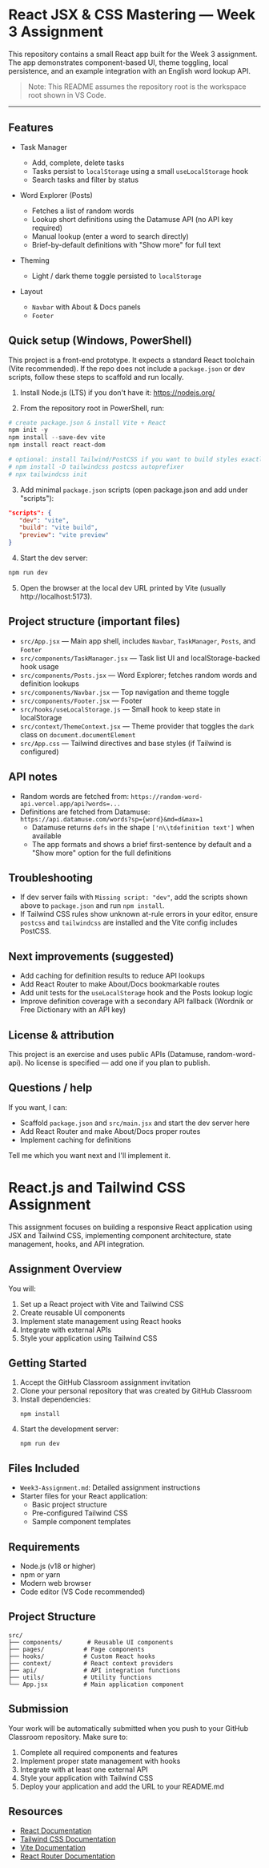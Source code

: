 # React JSX & CSS Mastering — Week 3 Assignment

This repository contains a small React app built for the Week 3 assignment. The app demonstrates component-based UI, theme toggling, local persistence, and an example integration with an English word lookup API.

> Note: This README assumes the repository root is the workspace root shown in VS Code.

---

## Features

- Task Manager

  - Add, complete, delete tasks
  - Tasks persist to `localStorage` using a small `useLocalStorage` hook
  - Search tasks and filter by status

- Word Explorer (Posts)

  - Fetches a list of random words
  - Lookup short definitions using the Datamuse API (no API key required)
  - Manual lookup (enter a word to search directly)
  - Brief-by-default definitions with "Show more" for full text

- Theming

  - Light / dark theme toggle persisted to `localStorage`

- Layout
  - `Navbar` with About & Docs panels
  - `Footer`

## Quick setup (Windows, PowerShell)

This project is a front-end prototype. It expects a standard React toolchain (Vite recommended). If the repo does not include a `package.json` or dev scripts, follow these steps to scaffold and run locally.

1. Install Node.js (LTS) if you don't have it: https://nodejs.org/

2. From the repository root in PowerShell, run:

```powershell
# create package.json & install Vite + React
npm init -y
npm install --save-dev vite
npm install react react-dom

# optional: install Tailwind/PostCSS if you want to build styles exactly as in the course
# npm install -D tailwindcss postcss autoprefixer
# npx tailwindcss init
```

3. Add minimal `package.json` scripts (open package.json and add under "scripts"):

```json
"scripts": {
   "dev": "vite",
   "build": "vite build",
   "preview": "vite preview"
}
```

4. Start the dev server:

```powershell
npm run dev
```

5. Open the browser at the local dev URL printed by Vite (usually http://localhost:5173).

## Project structure (important files)

- `src/App.jsx` — Main app shell, includes `Navbar`, `TaskManager`, `Posts`, and `Footer`
- `src/components/TaskManager.jsx` — Task list UI and localStorage-backed hook usage
- `src/components/Posts.jsx` — Word Explorer; fetches random words and definition lookups
- `src/components/Navbar.jsx` — Top navigation and theme toggle
- `src/components/Footer.jsx` — Footer
- `src/hooks/useLocalStorage.js` — Small hook to keep state in localStorage
- `src/context/ThemeContext.jsx` — Theme provider that toggles the `dark` class on `document.documentElement`
- `src/App.css` — Tailwind directives and base styles (if Tailwind is configured)

## API notes

- Random words are fetched from: `https://random-word-api.vercel.app/api?words=...`
- Definitions are fetched from Datamuse: `https://api.datamuse.com/words?sp={word}&md=d&max=1`
  - Datamuse returns `defs` in the shape `['n\\tdefinition text']` when available
  - The app formats and shows a brief first-sentence by default and a "Show more" option for the full definitions

## Troubleshooting

- If dev server fails with `Missing script: "dev"`, add the scripts shown above to `package.json` and run `npm install`.
- If Tailwind CSS rules show unknown at-rule errors in your editor, ensure `postcss` and `tailwindcss` are installed and the Vite config includes PostCSS.

## Next improvements (suggested)

- Add caching for definition results to reduce API lookups
- Add React Router to make About/Docs bookmarkable routes
- Add unit tests for the `useLocalStorage` hook and the Posts lookup logic
- Improve definition coverage with a secondary API fallback (Wordnik or Free Dictionary with an API key)

## License & attribution

This project is an exercise and uses public APIs (Datamuse, random-word-api). No license is specified — add one if you plan to publish.

## Questions / help

If you want, I can:

- Scaffold `package.json` and `src/main.jsx` and start the dev server here
- Add React Router and make About/Docs proper routes
- Implement caching for definitions

Tell me which you want next and I'll implement it.

# React.js and Tailwind CSS Assignment

This assignment focuses on building a responsive React application using JSX and Tailwind CSS, implementing component architecture, state management, hooks, and API integration.

## Assignment Overview

You will:

1. Set up a React project with Vite and Tailwind CSS
2. Create reusable UI components
3. Implement state management using React hooks
4. Integrate with external APIs
5. Style your application using Tailwind CSS

## Getting Started

1. Accept the GitHub Classroom assignment invitation
2. Clone your personal repository that was created by GitHub Classroom
3. Install dependencies:
   ```
   npm install
   ```
4. Start the development server:
   ```
   npm run dev
   ```

## Files Included

- `Week3-Assignment.md`: Detailed assignment instructions
- Starter files for your React application:
  - Basic project structure
  - Pre-configured Tailwind CSS
  - Sample component templates

## Requirements

- Node.js (v18 or higher)
- npm or yarn
- Modern web browser
- Code editor (VS Code recommended)

## Project Structure

```
src/
├── components/       # Reusable UI components
├── pages/           # Page components
├── hooks/           # Custom React hooks
├── context/         # React context providers
├── api/             # API integration functions
├── utils/           # Utility functions
└── App.jsx          # Main application component
```

## Submission

Your work will be automatically submitted when you push to your GitHub Classroom repository. Make sure to:

1. Complete all required components and features
2. Implement proper state management with hooks
3. Integrate with at least one external API
4. Style your application with Tailwind CSS
5. Deploy your application and add the URL to your README.md

## Resources

- [React Documentation](https://react.dev/)
- [Tailwind CSS Documentation](https://tailwindcss.com/docs)
- [Vite Documentation](https://vitejs.dev/guide/)
- [React Router Documentation](https://reactrouter.com/)
